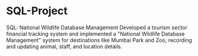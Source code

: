 # SQL-Project
SQL: National Wildlife Database Management
 Developed a tourism sector financial tracking system and implemented a "National 
 Wildlife Database Management" system for destinations like Mumbai Park and 
 Zoo, recording and updating animal, staff, and location details.
